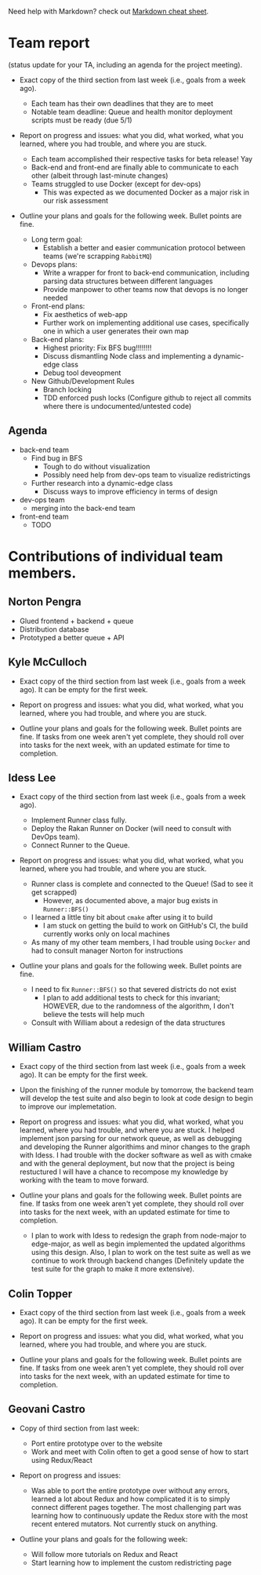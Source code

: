 Need help with Markdown? check out [Markdown cheat sheet](https://github.com/tchapi/markdown-cheatsheet/blob/master/README.md "Markdown cheat sheet").

# Team report #
(status update for your TA, including an agenda for the project meeting).

* Exact copy of the third section from last week (i.e., goals from a week ago).
  * Each team has their own deadlines that they are to meet
  * Notable team deadline: Queue and health monitor deployment scripts must be ready (due 5/1)

* Report on progress and issues: what you did, what worked, what you learned, where you had trouble, and where you are stuck.
  * Each team accomplished their respective tasks for beta release! Yay
  * Back-end and front-end are finally able to communicate to each other (albeit through last-minute changes)
  * Teams struggled to use Docker (except for dev-ops)
    * This was expected as we documented Docker as a major risk in our risk assessment

* Outline your plans and goals for the following week. Bullet points are fine.
  * Long term goal:
    * Establish a better and easier communication protocol between teams (we're scrapping `RabbitMQ`)
  * Devops plans:
    * Write a wrapper for front to back-end communication, including parsing data structures between different languages
    * Provide manpower to other teams now that devops is no longer needed
  * Front-end plans:
    * Fix aesthetics of web-app
    * Further work on implementing additional use cases, specifically one in which a user generates their own map
  * Back-end plans:
    * Highest priority: Fix BFS bug!!!!!!!!
    * Discuss dismantling Node class and implementing a dynamic-edge class
    * Debug tool deveopment
  * New Github/Development Rules
    * Branch locking
    * TDD enforced push locks (Configure github to reject all commits where there is undocumented/untested code)

## Agenda ##

* back-end team
  * Find bug in BFS
    * Tough to do without visualization
    * Possibly need help from dev-ops team to visualize redistrictings
  * Further research into a dynamic-edge class
    * Discuss ways to improve efficiency in terms of design
* dev-ops team
  * merging into the back-end team
* front-end team
  * TODO

# Contributions of individual team members. #

## Norton Pengra ##

* Glued frontend + backend + queue
* Distribution database
* Prototyped a better queue + API

## Kyle McCulloch ##

* Exact copy of the third section from last week (i.e., goals from a week ago). It can be empty for the first week.

* Report on progress and issues: what you did, what worked, what you learned, where you had trouble, and where you are stuck.

* Outline your plans and goals for the following week. Bullet points are fine. If tasks from one week aren't yet complete, they should roll over into tasks for the next week, with an updated estimate for time to completion.

## Idess Lee ## 

* Exact copy of the third section from last week (i.e., goals from a week ago).
  * Implement Runner class fully.
  * Deploy the Rakan Runner on Docker (will need to consult with DevOps team).
  * Connect Runner to the Queue.

* Report on progress and issues: what you did, what worked, what you learned, where you had trouble, and where you are stuck.
  * Runner class is complete and connected to the Queue! (Sad to see it get scrapped)
    * However, as documented above, a major bug exists in `Runner::BFS()`
  * I learned a little tiny bit about `cmake` after using it to build
    * I am stuck on getting the build to work on GitHub's CI, the build currently works only on local machines
  * As many of my other team members, I had trouble using `Docker` and had to consult manager Norton for instructions

* Outline your plans and goals for the following week. Bullet points are fine.
  * I need to fix `Runner::BFS()` so that severed districts do not exist
    * I plan to add additional tests to check for this invariant; HOWEVER, due to the randomness of the algorithm, I don't believe the tests will help much
  * Consult with William about a redesign of the data structures

## William Castro ##

* Exact copy of the third section from last week (i.e., goals from a week ago). It can be empty for the first week.
* Upon the finishing of the runner module by tomorrow, the backend team will develop the test suite and also begin to look at code design to begin to improve our implemetation. 

* Report on progress and issues: what you did, what worked, what you learned, where you had trouble, and where you are stuck.
  I helped implement json parsing for our network queue, as well as debugging and developing the Runner algorithims and minor changes to the graph with Idess. I had trouble with the docker software as well as with cmake and with the general deployment, but now that the project is being restuctured I will have a chance to recompose my knowledge by working with the team to move forward.

* Outline your plans and goals for the following week. Bullet points are fine. If tasks from one week aren't yet complete, they should roll over into tasks for the next week, with an updated estimate for time to completion. 
  * I plan to work with Idess to redesign the graph from node-major to edge-major, as well as begin implemented the updated algorithms using this design. Also, I plan to work on the test suite as well as we continue to work through backend changes (Definitely update the test suite for the graph to make it more extensive).

## Colin Topper ##

* Exact copy of the third section from last week (i.e., goals from a week ago). It can be empty for the first week.

* Report on progress and issues: what you did, what worked, what you learned, where you had trouble, and where you are stuck.

* Outline your plans and goals for the following week. Bullet points are fine. If tasks from one week aren't yet complete, they should roll over into tasks for the next week, with an updated estimate for time to completion. 

## Geovani Castro ##

* Copy of third section from last week:
  * Port entire prototype over to the website
  * Work and meet with Colin often to get a good sense of how to start using Redux/React

* Report on progress and issues:
  * Was able to port the entire prototype over without any errors, learned a lot about Redux and how complicated it is to simply connect different pages together. The most challenging part was learning how to continuously update the Redux store with the most recent entered mutators. Not currently stuck on anything. 

* Outline your plans and goals for the following week: 
  * Will follow more tutorials on Redux and React
  * Start learning how to implement the custom redistricting page

